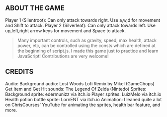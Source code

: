 ABOUT THE GAME
--------------
Player 1 (Silentroot): Can only attack towards right. Use a,w,d for movement and Shift to attack.
Player 2 (Silverleaf): Can only attack towards left. Use up,left,right arrow keys for movement and Space to attack.
> Many important controls, such as gravity, speed, max health, attack power, etc, can be controlled using the consts
which are defined at the beginning of script.js.
> I made this game just to practice and learn JavaScript! Contributions are very welcome!


CREDITS
-------
Audio:
    Background audio: Lost Woods Lofi Remix by Mikel (GameChops)
    Get Item and Get Hit sounds: The Legend Of Zelda (Nintedo)
Sprites:
    Background sprite: edermunizz via itch.io
    Player sprites: LuizMelo via itch.io
    Health potion bottle sprite: LornENT via itch.io
Animation:
    I leaned quite a lot on ChrisCourses' YouTube for animating the sprites, health bar feature, and more.
